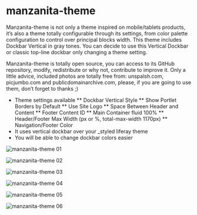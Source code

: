 # manzanita-theme

Manzanita-theme is not only a theme inspired on mobile/tablets products, it’s also a theme totally configurable through its settings, from color palette configuration to control over principal blocks width.
This theme includes Dockbar Vertical in gray tones. You can decide to use this Vertical Dockbar or classic top-line dockbar only changing a theme setting.

Manzanita-theme is totally open source, you can access to its GitHub repository, modify, redistribute or why not, contribute to improve it. Only a little advice, included photos are totally free from: unspalsh.com, picjumbo.com and publicdomainarchive.com, please, if you are going to use them, don’t forget to thanks ;)

* Theme settings available
** Dockbar Vertical Style
** Show Portlet Borders by Default
** Use Site Logo
** Space Between Header and Content
** Footer Content ID
** Main Container fluid 100%
** Header/Footer Max Width (px or %, total-max-width 1170px)
** Navigation/Footer Color
* It uses vertical dockbar over your _styled liferay theme
* You will be able to change dockbar colors easier

![manzanita-theme 01](https://raw.githubusercontent.com/marcoscv-work/experimental-liferay-themes/master/manzanita-theme/docroot/WEB-INF/releng/screenshots/1.jpg)

![manzanita-theme 02](https://raw.githubusercontent.com/marcoscv-work/experimental-liferay-themes/manzanita-theme/docroot/WEB-INF/releng/screenshots/2.jpg)

![manzanita-theme 03](https://raw.githubusercontent.com/marcoscv-work/experimental-liferay-themes/manzanita-theme/docroot/WEB-INF/releng/screenshots/3.jpg)

![manzanita-theme 04](https://raw.githubusercontent.com/marcoscv-work/experimental-liferay-themes/manzanita-theme/docroot/WEB-INF/releng/screenshots/4.jpg)

![manzanita-theme 05](https://raw.githubusercontent.com/marcoscv-work/experimental-liferay-themes/manzanita-theme/docroot/WEB-INF/releng/screenshots/5.jpg)

![manzanita-theme 06](https://raw.githubusercontent.com/marcoscv-work/experimental-liferay-themes/manzanita-theme/docroot/WEB-INF/releng/screenshots/6.jpg)
